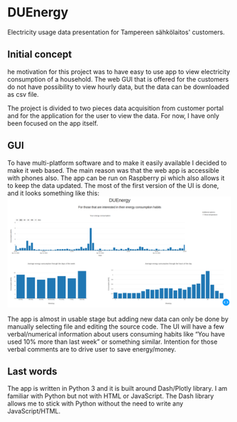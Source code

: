 # DUEnergy
Electricity usage data presentation for Tampereen sähkölaitos' customers.


## Initial concept
he motivation for this project was to have easy to use app to view electricity consumption of a household. The web GUI that is offered for the customers do not have possibility to view hourly data, but the data can be downloaded as csv file.  

The project is divided to two pieces data acquisition from customer portal and for the application for the user to view the data. For now, I have only been focused on the app itself.  

## GUI
To have multi-platform software and to make it easily available I decided to make it web based. The main reason was that the web app is accessible with phones also. The app can be run on Raspberry pi which also allows it to keep the data updated. The most of the first version of the UI is done, and it looks something like this: 
![UI](UI.png)

The app is almost in usable stage but adding new data can only be done by manually selecting file and editing the source code. The UI will have a few verbal/numerical information about users consuming habits like “You have used 10% more than last week” or something similar. Intention for those verbal comments are to drive user to save energy/money.  

## Last words
The app is written in Python 3 and it is built around Dash/Plotly library. I am familiar with Python but not with HTML or JavaScript. The Dash library allows me to stick with Python without the need to write any JavaScript/HTML.